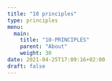 ```yaml
---
title: "10 principles"
type: principles
menu:
  main:
    title: "10-PRINCIPLES"
    parent: "About"
    weight: 30
date: 2021-04-25T17:09:16+02:00
draft: false
---
```

